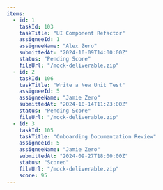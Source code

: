 ```yaml
---
items:
  - id: 1
    taskId: 103
    taskTitle: "UI Component Refactor"
    assigneeId: 1
    assigneeName: "Alex Zero"
    submittedAt: "2024-10-09T14:00:00Z"
    status: "Pending Score"
    fileUrl: "/mock-deliverable.zip"
  - id: 2
    taskId: 106
    taskTitle: "Write a New Unit Test"
    assigneeId: 5
    assigneeName: "Jamie Zero"
    submittedAt: "2024-10-14T11:23:00Z"
    status: "Pending Score"
    fileUrl: "/mock-deliverable.zip"
  - id: 3
    taskId: 105
    taskTitle: "Onboarding Documentation Review"
    assigneeId: 5
    assigneeName: "Jamie Zero"
    submittedAt: "2024-09-27T18:00:00Z"
    status: "Scored"
    fileUrl: "/mock-deliverable.zip"
    score: 95
---
```


